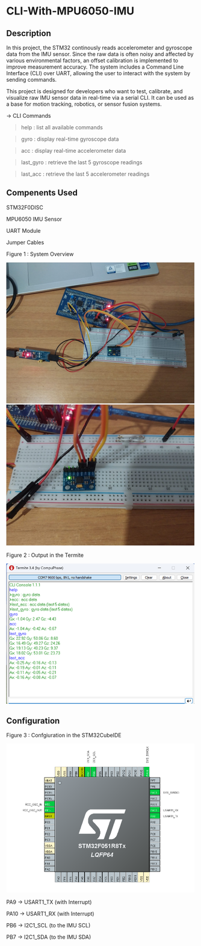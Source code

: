 # CLI-With-MPU6050-IMU
## Description

In this project, the STM32 continously reads accelerometer and gyroscope data from the IMU sensor. Since the raw data is often noisy and affected by various environmental factors, an offset calibration is implemented to improve measurement accuracy. The system includes a Command Line Interface (CLI) over UART, allowing the user to interact with the system by sending commands. 

This project is designed for developers who want to test, calibrate, and visualize raw IMU sensor data in real-time via a serial CLI. It can be used as a base for motion tracking, robotics, or sensor fusion systems.

-> CLI Commands

  > help : list all available commands

  > gyro : display real-time gyroscope data

  > acc : display real-time accelerometer data
  
  > last_gyro : retrieve the last 5 gyroscope readings
  
  > last_acc : retrieve the last 5 accelerometer readings

## Compenents Used

STM32F0DISC

MPU6050 IMU Sensor

UART Module

Jumper Cables

Figure 1 : System Overview 

<img src="https://github.com/ssenanb/CLI-With-MPU6050-IMU/blob/main/system_overview.jpeg" alt="System Overwiew" width="500"/>

<img src="https://github.com/ssenanb/CLI-With-MPU6050-IMU/blob/main/sensor_image.jpeg" alt="System Overwiew" width="500"/>

Figure 2 : Output in the Termite

<img src="https://github.com/ssenanb/CLI-With-MPU6050-IMU/blob/main/termite.png" alt="CLI" width="500"/>

## Configuration

Figure 3 : Confgiuration in the STM32CubeIDE

<img src="https://github.com/ssenanb/CLI-With-MPU6050-IMU/blob/main/configuration.png" alt="Configuration" width="500"/>

PA9 -> USART1_TX (with Interrupt)

PA10 -> USART1_RX (with Interrupt)

PB6 -> I2C1_SCL (to the IMU SCL)

PB7 -> I2C1_SDA (to the IMU SDA)


